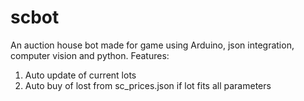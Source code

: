 # scbot
An auction house bot made for game using Arduino, json integration, computer vision and python.
Features:
1) Auto update of current lots
2) Auto buy of lost from sc_prices.json if lot fits all parameters
